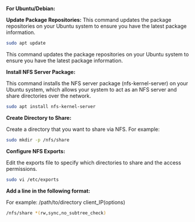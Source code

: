 **For Ubuntu/Debian:**

**Update Package Repositories:**
This command updates the package repositories on your Ubuntu system to ensure you have the latest package information.
```bash
sudo apt update
```
This command updates the package repositories on your Ubuntu system to ensure you have the latest package information.

**Install NFS Server Package:**

This command installs the NFS server package (nfs-kernel-server) on your Ubuntu system, which allows your system to act as an NFS server and share directories over the network.
```bash
sudo apt install nfs-kernel-server
```
**Create Directory to Share:**

Create a directory that you want to share via NFS. For example:

```bash
sudo mkdir -p /nfs/share
```
**Configure NFS Exports:**

Edit the exports file to specify which directories to share and the access permissions.

```bash
sudo vi /etc/exports
```

**Add a line in the following format:**

For example:
/path/to/directory client_IP(options)
```bash
/nfs/share *(rw,sync,no_subtree_check)
```
